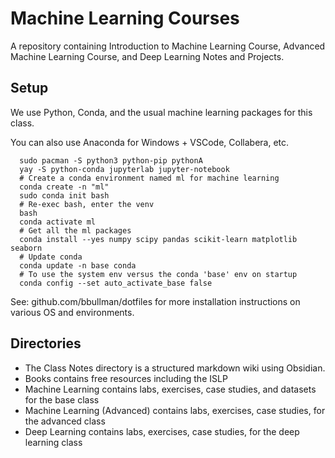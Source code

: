 # Machine Learning Courses

A repository containing Introduction to Machine Learning Course, Advanced Machine Learning Course, and Deep Learning Notes and Projects.

## Setup

We use Python, Conda, and the usual machine learning packages for this class.

You can also use Anaconda for Windows + VSCode, Collabera, etc.

```
  sudo pacman -S python3 python-pip pythonA
  yay -S python-conda jupyterlab jupyter-notebook
  # Create a conda environment named ml for machine learning
  conda create -n "ml"
  sudo conda init bash
  # Re-exec bash, enter the venv
  bash
  conda activate ml
  # Get all the ml packages
  conda install --yes numpy scipy pandas scikit-learn matplotlib seaborn
  # Update conda
  conda update -n base conda
  # To use the system env versus the conda 'base' env on startup
  conda config --set auto_activate_base false
```

See: github.com/bbullman/dotfiles for more installation instructions on various OS and environments.

## Directories

* The Class Notes directory is a structured markdown wiki using Obsidian.
* Books contains free resources including the ISLP
* Machine Learning contains labs, exercises, case studies, and datasets for the base class
* Machine Learning (Advanced) contains labs, exercises, case studies, for the advanced class
* Deep Learning contains labs, exercises, case studies, for the deep learning class
